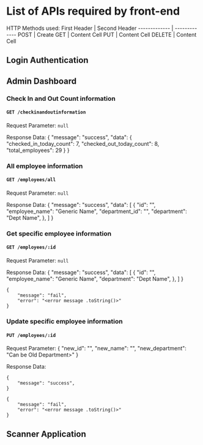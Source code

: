 # List of APIs required by front-end

HTTP Methods used:
First Header  | Second Header
------------- | -------------
POST | Create
GET | Content Cell
PUT | Content Cell
DELETE | Content Cell

## Login Authentication


## Admin Dashboard

### Check In and Out Count information
#### `GET /checkinandoutinformation`
Request Parameter: `null`

Response Data:
    {
        "message": "success",
        "data": {
            "checked_in_today_count": 7,
            "checked_out_today_count": 8,
            "total_employees": 29
        }
    }

### All employee information
#### `GET /employees/all`
Request Parameter: `null`

Response Data:
    {
        "message": "success",
        "data": 
            [
                {
                    "id": "<employee ID>",
                    "employee_name": "Generic Name",
                    "department_id": "<department ID>",
                    "department": "Dept Name",
                },
            ]
    }
    
### Get specific employee information
#### `GET /employees/:id`
Request Parameter: `null`
    
Response Data:
    {
        "message": "success",
        "data": 
            [
                {
                    "id": "<employee ID>",
                    "employee_name": "Generic Name",
                    "department": "Dept Name",
                },
            ]
    }
    
    {
        "message": "fail",
        "error": "<error message .toString()>"
    }

### Update specific employee information
#### `PUT /employees/:id`
Request Parameter:
    {
        "new_id": "<Can be Original ID>",
        "new_name": "<Can be Old name>",
        "new_department": "Can be Old Department>"
    }
    
Response Data:
    
    {
        "message": "success",
    }
    
    {
        "message": "fail",
        "error": "<error message .toString()>"
    }


## Scanner Application
